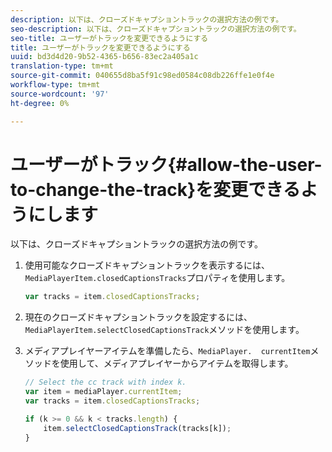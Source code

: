 ```yaml
---
description: 以下は、クローズドキャプショントラックの選択方法の例です。
seo-description: 以下は、クローズドキャプショントラックの選択方法の例です。
seo-title: ユーザーがトラックを変更できるようにする
title: ユーザーがトラックを変更できるようにする
uuid: bd3d4d20-9b52-4365-b656-83ec2a405a1c
translation-type: tm+mt
source-git-commit: 040655d8ba5f91c98ed0584c08db226ffe1e0f4e
workflow-type: tm+mt
source-wordcount: '97'
ht-degree: 0%

---
```



# ユーザーがトラック{#allow-the-user-to-change-the-track}を変更できるようにします

以下は、クローズドキャプショントラックの選択方法の例です。

1. 使用可能なクローズドキャプショントラックを表示するには、`MediaPlayerItem.closedCaptionsTracks`プロパティを使用します。

   ```js
   var tracks = item.closedCaptionsTracks;
   ```

1. 現在のクローズドキャプショントラックを設定するには、`MediaPlayerItem.selectClosedCaptionsTrack`メソッドを使用します。
1. メディアプレイヤーアイテムを準備したら、` MediaPlayer.  currentItem `メソッドを使用して、メディアプレイヤーからアイテムを取得します。

   ```js
   // Select the cc track with index k. 
   var item = mediaPlayer.currentItem;     
   var tracks = item.closedCaptionsTracks; 
   
   if (k >= 0 && k < tracks.length) { 
       item.selectClosedCaptionsTrack(tracks[k]); 
   }
   ```

